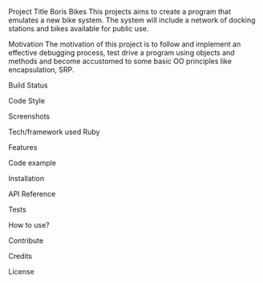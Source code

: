 Project Title
Boris Bikes
This projects aims to create a program that emulates a
new bike system. The system will include a network of
docking stations and bikes available for public use.


Motivation
The motivation of this project is to follow and implement an effective
debugging process, test drive a program using objects and methods and
become accustomed to some basic OO principles like encapsulation, SRP.  


Build Status

Code Style

Screenshots

Tech/framework used
Ruby

Features

Code example

Installation

API Reference

Tests

How to use?

Contribute

Credits

License
